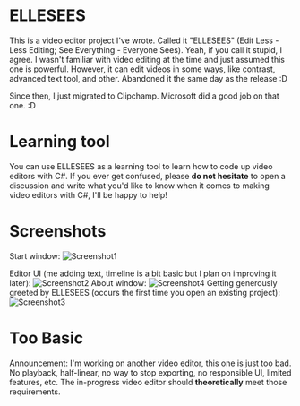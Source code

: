# ELLESEES
This is a video editor project I've wrote. Called it "ELLESEES" (Edit Less - Less Editing; See Everything - Everyone Sees). Yeah, if you call it stupid, I agree. I wasn't
familiar with video editing at the time and just assumed this one is powerful. However, it can edit videos in some ways, like contrast, advanced text tool, and other.
Abandoned it the same day as the release :D

Since then, I just migrated to Clipchamp. Microsoft did a good job on that one. :D

# Learning tool
You can use ELLESEES as a learning tool to learn how to code up video editors with C#. If you ever get confused, please **do not hesitate** to open a discussion and write what you'd like to know when it comes to making video editors with C#, I'll be happy to help!

# Screenshots
Start window:
![Screenshot1](https://github.com/winscripter/ELLESEES/assets/142818255/bd5dc608-5b98-45b0-a70a-0395827d11e3)

Editor UI (me adding text, timeline is a bit basic but I plan on improving it later):
![Screenshot2](https://github.com/winscripter/ELLESEES/assets/142818255/9d36c881-18e9-480e-a58d-64ab7092edff)
About window:
![Screenshot4](https://github.com/winscripter/ELLESEES/assets/142818255/5e8d0dc9-8453-405e-b39b-fe506500a91a)
Getting generously greeted by ELLESEES (occurs the first time you open an existing project):
![Screenshot3](https://github.com/winscripter/ELLESEES/assets/142818255/273483ab-a984-424f-a0bd-72bdf1c5d493)


# Too Basic
Announcement: I'm working on another video editor, this one is just too bad. No playback, half-linear, no way to stop exporting, no responsible UI, limited features, etc. The in-progress video editor should **theoretically** meet those requirements.
